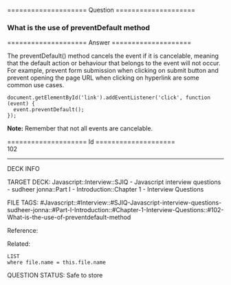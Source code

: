==================== Question ====================  

### What is the use of preventDefault method  

==================== Answer ====================  

The preventDefault() method cancels the event if it is cancelable, meaning that the default action or behaviour that belongs to the event will not occur. For example, prevent form submission when clicking on submit button and prevent opening the page URL when clicking on hyperlink are some common use cases.

<!-- codeblock-start -->
<pre><code class="hljs language-javascript"><span class="hljs-variable language_">document</span>.<span class="hljs-title function_">getElementById</span>(<span class="hljs-string">'link'</span>).<span class="hljs-title function_">addEventListener</span>(<span class="hljs-string">'click'</span>, <span class="hljs-keyword">function</span> (<span class="hljs-params">event</span>) {
  event.<span class="hljs-title function_">preventDefault</span>();
});
</code></pre>
<!-- codeblock-end -->

**Note:** Remember that not all events are cancelable.

==================== Id ====================  
102

---

DECK INFO

TARGET DECK: Javascript::Interview::SJIQ - Javascript interview questions - sudheer jonna::Part I - Introduction::Chapter 1 - Interview Questions

FILE TAGS: #Javascript::#Interview::#SJIQ-Javascript-interview-questions-sudheer-jonna::#Part-I-Introduction::#Chapter-1-Interview-Questions::#102-What-is-the-use-of-preventdefault-method

Reference:

Related:

```dataview
LIST
where file.name = this.file.name
```

QUESTION STATUS: Safe to store
